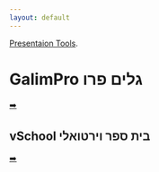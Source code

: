 ```yaml
---
layout: default
---
```

[Presentaion Tools](./another-page.html).
# GalimPro גלים פרו
[➡️](https://pro.galim.org.il/)
## vSchool בית ספר וירטואלי
[➡️](https://my.edu.gov.il/home)

